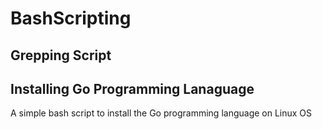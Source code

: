 # BashScripting
## Grepping Script

## Installing Go Programming Lanaguage
  A simple bash script to install the Go programming language on Linux OS

